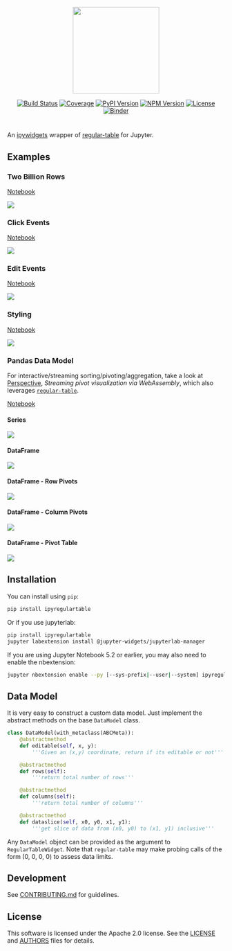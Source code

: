<p align="center">
<img src="docs/img/logo.png" width=200></img>
</p>

<p align="center">
<a href="https://github.com/jpmorganchase/ipyregulartable/actions?query=workflow%3A%22Build+Status"><img alt="Build Status" src="https://github.com/jpmorganchase/ipyregulartable/workflows/Build%20Status/badge.svg?branch=main"></a>
<a href="https://codecov.io/gh/jpmorganchase/ipyregulartable"><img alt="Coverage" src="https://codecov.io/gh/jpmorganchase/ipyregulartable/branch/main/graph/badge.svg"></a>
<a href="https://pypi.python.org/pypi/ipyregulartable"><img alt="PyPI Version" src="https://img.shields.io/pypi/v/ipyregulartable.svg?color=brightgreen&style=flat-square"></a>
<a href="https://www.npmjs.com/package/ipyregulartable"><img alt="NPM Version" src="https://img.shields.io/npm/v/ipyregulartable.svg?color=brightgreen&style=flat-square"></a>
<a href="https://github.com/jpmorganchase/ipyregulartable"><img alt="License" src="https://img.shields.io/github/license/jpmorganchase/ipyregulartable?color=brightgreen&style=flat-square"></a>
<a href="https://mybinder.org/v2/gh/jpmorganchase/ipyregulartable/main?urlpath=lab"><img alt="Binder" src="https://mybinder.org/badge_logo.svg"></a>
</p>

# 

An [ipywidgets](https://github.com/jupyter-widgets/ipywidgets) wrapper of [regular-table](https://github.com/jpmorganchase/regular-table) for Jupyter.


## Examples
### Two Billion Rows
[Notebook](https://raw.githubusercontent.com/jpmorganchase/ipyregulartable/main/docs/examples/two_billion.ipynb)

![](https://raw.githubusercontent.com/jpmorganchase/ipyregulartable/main/docs/img/twobillion.gif)

### Click Events
[Notebook](https://raw.githubusercontent.com/jpmorganchase/ipyregulartable/main/docs/examples/click_events.ipynb)

![](https://raw.githubusercontent.com/jpmorganchase/ipyregulartable/main/docs/img/click_events.gif)

### Edit Events
[Notebook](https://raw.githubusercontent.com/jpmorganchase/ipyregulartable/main/docs/examples/edit_events.ipynb)

![](https://raw.githubusercontent.com/jpmorganchase/ipyregulartable/main/docs/img/edit_events.gif)

### Styling
[Notebook](https://raw.githubusercontent.com/jpmorganchase/ipyregulartable/main/docs/examples/styling.ipynb)

![](https://raw.githubusercontent.com/jpmorganchase/ipyregulartable/main/docs/img/style.gif)

### Pandas Data Model
For interactive/streaming sorting/pivoting/aggregation, take a look at [Perspective](https://github.com/finos/perspective), *Streaming pivot visualization via WebAssembly*, which also leverages [`regular-table`](https://github.com/jpmorganchase/regular-table).

[Notebook](https://raw.githubusercontent.com/jpmorganchase/ipyregulartable/main/docs/examples/pandas.ipynb)

#### Series
![](https://raw.githubusercontent.com/jpmorganchase/ipyregulartable/main/docs/img/pd_series.png)

#### DataFrame
![](https://raw.githubusercontent.com/jpmorganchase/ipyregulartable/main/docs/img/pd_df.png)

#### DataFrame - Row Pivots
![](https://raw.githubusercontent.com/jpmorganchase/ipyregulartable/main/docs/img/pd_rpivot.png)

#### DataFrame - Column Pivots
![](https://raw.githubusercontent.com/jpmorganchase/ipyregulartable/main/docs/img/pd_cpivot.png)

#### DataFrame - Pivot Table
![](https://raw.githubusercontent.com/jpmorganchase/ipyregulartable/main/docs/img/pd_pt.png)

## Installation

You can install using `pip`:

```bash
pip install ipyregulartable
```

Or if you use jupyterlab:

```bash
pip install ipyregulartable
jupyter labextension install @jupyter-widgets/jupyterlab-manager
```

If you are using Jupyter Notebook 5.2 or earlier, you may also need to enable
the nbextension:
```bash
jupyter nbextension enable --py [--sys-prefix|--user|--system] ipyregulartable
```

## Data Model
It is very easy to construct a custom data model. Just implement the abstract methods on the base `DataModel` class.

```python
class DataModel(with_metaclass(ABCMeta)):
    @abstractmethod
    def editable(self, x, y):
        '''Given an (x,y) coordinate, return if its editable or not'''

    @abstractmethod
    def rows(self):
        '''return total number of rows'''

    @abstractmethod
    def columns(self):
        '''return total number of columns'''

    @abstractmethod
    def dataslice(self, x0, y0, x1, y1):
        '''get slice of data from (x0, y0) to (x1, y1) inclusive'''
```

Any `DataModel` object can be provided as the argument to `RegularTableWidget`. Note that `regular-table` may make probing calls of the form (0, 0, 0, 0) to assess data limits. 


## Development

See [CONTRIBUTING.md](./CONTRIBUTING.md) for guidelines.


## License

This software is licensed under the Apache 2.0 license. See the
[LICENSE](LICENSE) and [AUTHORS](AUTHORS) files for details.
